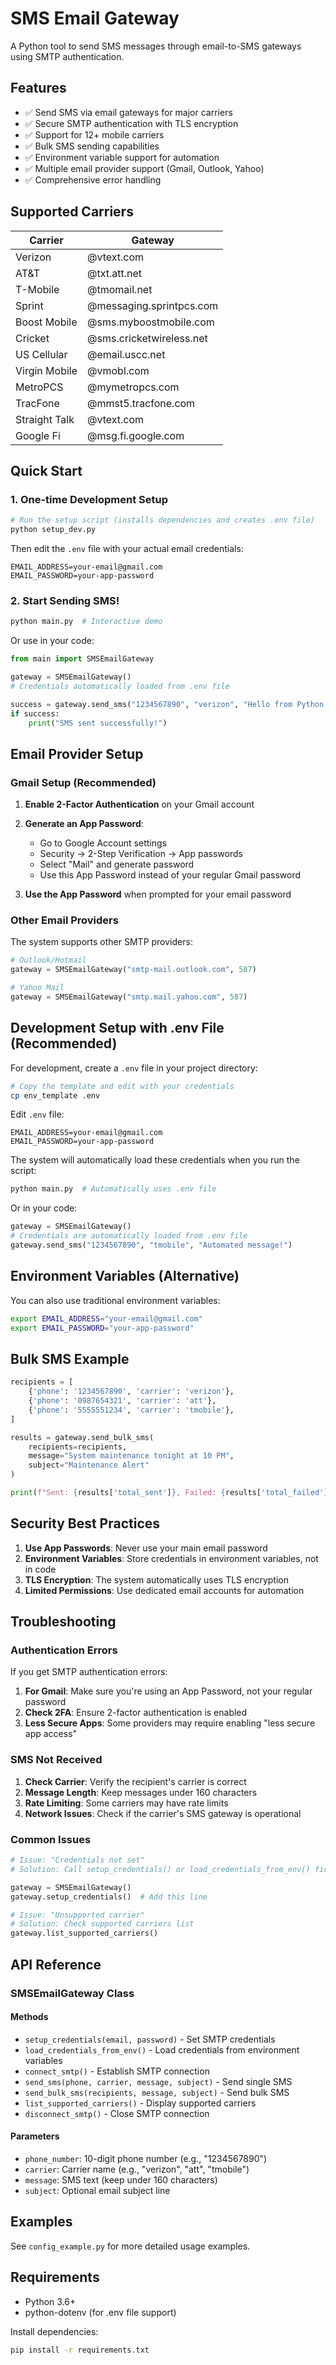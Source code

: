# SMS Email Gateway

A Python tool to send SMS messages through email-to-SMS gateways using SMTP authentication.

## Features

- ✅ Send SMS via email gateways for major carriers
- ✅ Secure SMTP authentication with TLS encryption
- ✅ Support for 12+ mobile carriers
- ✅ Bulk SMS sending capabilities
- ✅ Environment variable support for automation
- ✅ Multiple email provider support (Gmail, Outlook, Yahoo)
- ✅ Comprehensive error handling

## Supported Carriers

| Carrier | Gateway |
|---------|---------|
| Verizon | @vtext.com |
| AT&T | @txt.att.net |
| T-Mobile | @tmomail.net |
| Sprint | @messaging.sprintpcs.com |
| Boost Mobile | @sms.myboostmobile.com |
| Cricket | @sms.cricketwireless.net |
| US Cellular | @email.uscc.net |
| Virgin Mobile | @vmobl.com |
| MetroPCS | @mymetropcs.com |
| TracFone | @mmst5.tracfone.com |
| Straight Talk | @vtext.com |
| Google Fi | @msg.fi.google.com |

## Quick Start

### 1. One-time Development Setup

```bash
# Run the setup script (installs dependencies and creates .env file)
python setup_dev.py
```

Then edit the `.env` file with your actual email credentials:
```env
EMAIL_ADDRESS=your-email@gmail.com
EMAIL_PASSWORD=your-app-password
```

### 2. Start Sending SMS!

```bash
python main.py  # Interactive demo
```

Or use in your code:
```python
from main import SMSEmailGateway

gateway = SMSEmailGateway()
# Credentials automatically loaded from .env file

success = gateway.send_sms("1234567890", "verizon", "Hello from Python!")
if success:
    print("SMS sent successfully!")
```

## Email Provider Setup

### Gmail Setup (Recommended)

1. **Enable 2-Factor Authentication** on your Gmail account
2. **Generate an App Password**:
   - Go to Google Account settings
   - Security → 2-Step Verification → App passwords
   - Select "Mail" and generate password
   - Use this App Password instead of your regular Gmail password

3. **Use the App Password** when prompted for your email password

### Other Email Providers

The system supports other SMTP providers:

```python
# Outlook/Hotmail
gateway = SMSEmailGateway("smtp-mail.outlook.com", 587)

# Yahoo Mail
gateway = SMSEmailGateway("smtp.mail.yahoo.com", 587)
```

## Development Setup with .env File (Recommended)

For development, create a `.env` file in your project directory:

```bash
# Copy the template and edit with your credentials
cp env_template .env
```

Edit `.env` file:
```env
EMAIL_ADDRESS=your-email@gmail.com
EMAIL_PASSWORD=your-app-password
```

The system will automatically load these credentials when you run the script:

```bash
python main.py  # Automatically uses .env file
```

Or in your code:
```python
gateway = SMSEmailGateway()
# Credentials are automatically loaded from .env file
gateway.send_sms("1234567890", "tmobile", "Automated message!")
```

## Environment Variables (Alternative)

You can also use traditional environment variables:

```bash
export EMAIL_ADDRESS="your-email@gmail.com"
export EMAIL_PASSWORD="your-app-password"
```

## Bulk SMS Example

```python
recipients = [
    {'phone': '1234567890', 'carrier': 'verizon'},
    {'phone': '0987654321', 'carrier': 'att'},
    {'phone': '5555551234', 'carrier': 'tmobile'},
]

results = gateway.send_bulk_sms(
    recipients=recipients,
    message="System maintenance tonight at 10 PM",
    subject="Maintenance Alert"
)

print(f"Sent: {results['total_sent']}, Failed: {results['total_failed']}")
```

## Security Best Practices

1. **Use App Passwords**: Never use your main email password
2. **Environment Variables**: Store credentials in environment variables, not in code
3. **TLS Encryption**: The system automatically uses TLS encryption
4. **Limited Permissions**: Use dedicated email accounts for automation

## Troubleshooting

### Authentication Errors

If you get SMTP authentication errors:

1. **For Gmail**: Make sure you're using an App Password, not your regular password
2. **Check 2FA**: Ensure 2-factor authentication is enabled
3. **Less Secure Apps**: Some providers may require enabling "less secure app access"

### SMS Not Received

1. **Check Carrier**: Verify the recipient's carrier is correct
2. **Message Length**: Keep messages under 160 characters
3. **Rate Limiting**: Some carriers may have rate limits
4. **Network Issues**: Check if the carrier's SMS gateway is operational

### Common Issues

```python
# Issue: "Credentials not set"
# Solution: Call setup_credentials() or load_credentials_from_env() first

gateway = SMSEmailGateway()
gateway.setup_credentials()  # Add this line

# Issue: "Unsupported carrier"
# Solution: Check supported carriers list
gateway.list_supported_carriers()
```

## API Reference

### SMSEmailGateway Class

#### Methods

- `setup_credentials(email, password)` - Set SMTP credentials
- `load_credentials_from_env()` - Load credentials from environment variables
- `connect_smtp()` - Establish SMTP connection
- `send_sms(phone, carrier, message, subject)` - Send single SMS
- `send_bulk_sms(recipients, message, subject)` - Send bulk SMS
- `list_supported_carriers()` - Display supported carriers
- `disconnect_smtp()` - Close SMTP connection

#### Parameters

- `phone_number`: 10-digit phone number (e.g., "1234567890")
- `carrier`: Carrier name (e.g., "verizon", "att", "tmobile")
- `message`: SMS text (keep under 160 characters)
- `subject`: Optional email subject line

## Examples

See `config_example.py` for more detailed usage examples.

## Requirements

- Python 3.6+
- python-dotenv (for .env file support)

Install dependencies:
```bash
pip install -r requirements.txt
```
